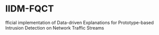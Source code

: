 # IIDM-FQCT
fficial implementation of Data-driven Explanations for Prototype-based Intrusion Detection on Network Traffic Streams
